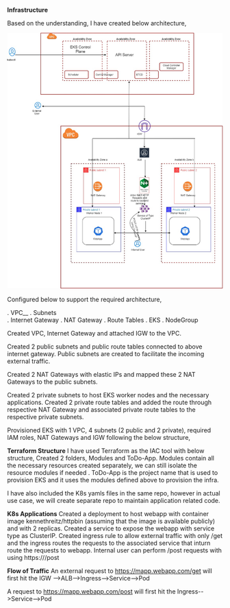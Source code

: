 **Infrastructure**

Based on the understanding, I have created below architecture,

![alt text](https://github.com/girishpatil795/aws-infra/blob/main/Architecture/aws-eks.jpg?raw=true)


Configured below to support the required architecture,

. VPC__
. Subnets <br />
. Internet Gateway
. NAT Gateway
. Route Tables
. EKS
. NodeGroup

Created VPC, Internet Gateway and attached IGW to the VPC.

Created  2 public subnets and public route tables connected to above internet gateway. Public subnets are created to facilitate the incoming external traffic.

Created 2 NAT Gateways with elastic IPs and mapped these 2 NAT Gateways to the public subnets. 

Created 2 private subnets to host EKS worker nodes and the necessary applications. Created 2 private route tables and added the route through respective NAT Gateway and associated private route tables to the respective private subnets.

Provisioned EKS with 1 VPC, 4 subnets (2 public and 2 private), required IAM roles, NAT Gateways and IGW following the below structure,

**Terraform Structure** 
I have used Terraform as the IAC tool with below structure,
Created 2 folders, Modules and ToDo-App.
Modules contain all the necessary resources created separately, we can still isolate the resource modules if needed .
ToDo-App is the project name that is used to provision EKS and it uses the modules defined above to provision the infra.

I have also included the K8s yamls files in the same repo, however in actual use case, we will create separate repo to maintain application related code.


**K8s Applications** 
Created a deployment to host webapp with container image kennethreitz/httpbin (assuming that the image is available publicly) and with 2 replicas.
Created a service to expose the webapp with service type as ClusterIP.
Created ingress rule to allow external traffic with only /get and the ingress routes the requests to the associated service that inturn route the requests to webapp.
Internal user can perform /post requests with using https://<ClusterIP>/post

**Flow of Traffic**
An external request to https://mapp.webapp.com/get will first hit the IGW -->ALB-->Ingress-->Service-->Pod

A request to https://mapp.webapp.com/post will first hit the Ingress-->Service-->Pod



